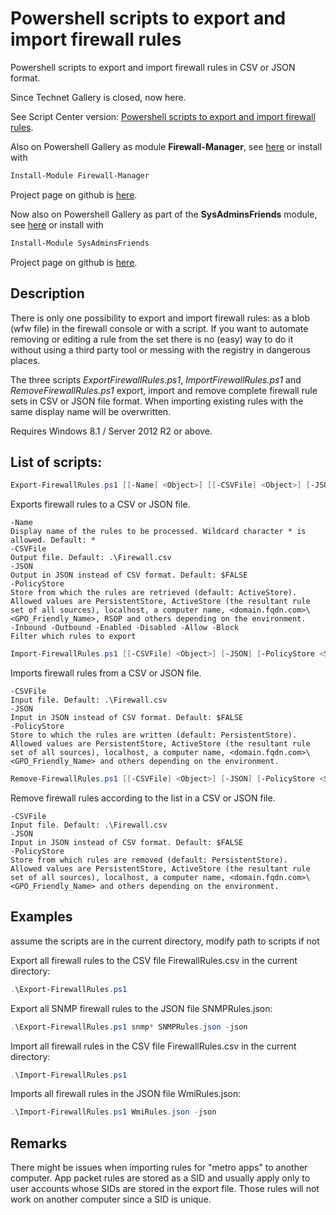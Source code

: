 # Powershell scripts to export and import firewall rules
Powershell scripts to export and import firewall rules in CSV or JSON format.

Since Technet Gallery is closed, now here.

See Script Center version: [Powershell scripts to export and import firewall rules](https://gallery.technet.microsoft.com/scriptcenter/Powershell-to-export-and-23287694).

Also on Powershell Gallery as module **Firewall-Manager**, see [here](https://www.powershellgallery.com/packages/Firewall-Manager/) or install with
```powershell
Install-Module Firewall-Manager
```

Project page on github is [here](https://github.com/MScholtes/Firewall-Manager).

Now also on Powershell Gallery as part of the **SysAdminsFriends** module, see [here](https://www.powershellgallery.com/packages/SysAdminsFriends/) or install with
```powershell
Install-Module SysAdminsFriends
```

Project page on github is [here](https://github.com/MScholtes/SysAdminsFriends).

## Description
There is only one possibility to export and import firewall rules: as a blob (wfw file) in the firewall console or with a script. If you want to automate removing or editing a rule from the set there is no (easy) way to do it without using a third party tool or messing with the registry in dangerous places.

The three scripts *ExportFirewallRules.ps1*, *ImportFirewallRules.ps1* and *RemoveFirewallRules.ps1* export, import and remove complete firewall rule sets in CSV or JSON file format. When importing existing rules with the same display name will be overwritten.

Requires Windows 8.1 / Server 2012 R2 or above.

## List of scripts:
```powershell
Export-FirewallRules.ps1 [[-Name] <Object>] [[-CSVFile] <Object>] [-JSON] [-PolicyStore <String>] [-Inbound] [-Outbound] [-Enabled] [-Disabled] [-Allow] [-Block]
```
Exports firewall rules to a CSV or JSON file.
```
-Name
Display name of the rules to be processed. Wildcard character * is allowed. Default: *
-CSVFile
Output file. Default: .\Firewall.csv
-JSON
Output in JSON instead of CSV format. Default: $FALSE
-PolicyStore
Store from which the rules are retrieved (default: ActiveStore).
Allowed values are PersistentStore, ActiveStore (the resultant rule set of all sources), localhost, a computer name, <domain.fqdn.com>\<GPO_Friendly_Name>, RSOP and others depending on the environment.
-Inbound -Outbound -Enabled -Disabled -Allow -Block
Filter which rules to export
```

```powershell
Import-FirewallRules.ps1 [[-CSVFile] <Object>] [-JSON] [-PolicyStore <String>]
```
Imports firewall rules from a CSV or JSON file.
```
-CSVFile
Input file. Default: .\Firewall.csv
-JSON
Input in JSON instead of CSV format. Default: $FALSE
-PolicyStore
Store to which the rules are written (default: PersistentStore).
Allowed values are PersistentStore, ActiveStore (the resultant rule set of all sources), localhost, a computer name, <domain.fqdn.com>\<GPO_Friendly_Name> and others depending on the environment.
```

```powershell
Remove-FirewallRules.ps1 [[-CSVFile] <Object>] [-JSON] [-PolicyStore <String>]
```
Remove firewall rules according to the list in a CSV or JSON file.
```
-CSVFile
Input file. Default: .\Firewall.csv
-JSON
Input in JSON instead of CSV format. Default: $FALSE
-PolicyStore
Store from which rules are removed (default: PersistentStore).
Allowed values are PersistentStore, ActiveStore (the resultant rule set of all sources), localhost, a computer name, <domain.fqdn.com>\<GPO_Friendly_Name> and others depending on the environment.
```

## Examples
assume the scripts are in the current directory, modify path to scripts if not

Export all firewall rules to the CSV file FirewallRules.csv in the current directory:
```powershell
.\Export-FirewallRules.ps1
```

Export all SNMP firewall rules to the JSON file SNMPRules.json:
```powershell
.\Export-FirewallRules.ps1 snmp* SNMPRules.json -json
```

Import all firewall rules in the CSV file FirewallRules.csv in the current directory:
```powershell
.\Import-FirewallRules.ps1
```

Imports all firewall rules in the JSON file WmiRules.json:
```powershell
.\Import-FirewallRules.ps1 WmiRules.json -json
```

## Remarks
There might be issues when importing rules for "metro apps" to another computer. App packet rules are stored as a SID and usually apply only to user accounts whose SIDs are stored in the export file. Those rules will not work on another computer since a SID is unique.
